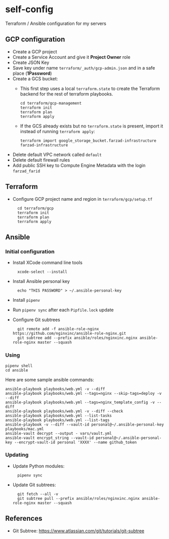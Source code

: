 # self-config

Terraform / Ansible configuration for my servers

## GCP configuration

* Create a GCP project
* Create a Service Account and give it **Project Owner** role
* Create JSON Key
* Save key under name `terraform/_auth/gcp-admin.json` and in a safe place (**1Password**)
* Create a GCS bucket:
  * This first step uses a local `terraform.state` to create the Terraform backend
    for the rest of terraform playbooks.

        cd terraform/gcp-management
        terraform init
        terraform plan
        terraform apply

  * If the GCS already exists but no `terraform.state` is present, import it instead of
    running `terraform apply`:

        terraform import google_storage_bucket.farzad-infrastructure farzad-infrastructure

* Delete default VPC network called `default`
* Delete default firewall rules
* Add public SSH key to Compute Engine Metadata with the login `farzad_farid`


## Terraform

* Configure GCP project name and region in `terraform/gcp/setup.tf`

        cd terraform/gcp
        terraform init
        terraform plan
        terraform apply

## Ansible

### Initial configuration

* Install XCode command line tools
  
        xcode-select --install
  
* Install Ansible personal key

        echo "THIS PASSWORD" > ~/.ansible-personal-key

* Install `pipenv`
* Run `pipenv sync` after each `Pipfile.lock` update
* Configure Git subtrees

        git remote add -f ansible-role-nginx https://github.com/nginxinc/ansible-role-nginx.git
        git subtree add --prefix ansible/roles/nginxinc.nginx ansible-role-nginx master --squash

### Using

    pipenv shell
    cd ansible

Here are some sample ansible commands:

    ansible-playbook playbooks/web.yml -v --diff
    ansible-playbook playbooks/web.yml --tags=nginx --skip-tags=deploy -v --diff
    ansible-playbook playbooks/web.yml --tags=nginx_template_config -v --diff
    ansible-playbook playbooks/web.yml -v --diff --check
    ansible-playbook playbooks/web.yml --list-tasks
    ansible-playbook playbooks/web.yml --list-tags
    ansible-playbook -v --diff --vault-id personal@~/.ansible-personal-key playbooks/mac.yml
    ansible-vault decrypt --output - vars/vault.yml
    ansible-vault encrypt_string --vault-id personal@~/.ansible-personal-key --encrypt-vault-id personal 'XXXX' --name github_token

### Updating

* Update Python modules:

        pipenv sync

* Update Git subtrees:

        git fetch --all -v
        git subtree pull --prefix ansible/roles/nginxinc.nginx ansible-role-nginx master --squash

## References

* Git Subtree: https://www.atlassian.com/git/tutorials/git-subtree
